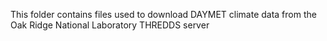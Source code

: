 This folder contains files used to download DAYMET climate data from the Oak Ridge National Laboratory THREDDS server
